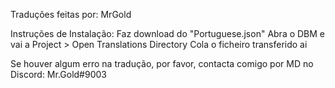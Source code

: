 Traduções feitas por: MrGold

Instruções de Instalação:
Faz download do "Portuguese.json"
Abra o DBM e vai a Project > Open Translations Directory
Cola o ficheiro transferido ai

Se houver algum erro na tradução, por favor, contacta comigo por MD no Discord: Mr.Gold#9003